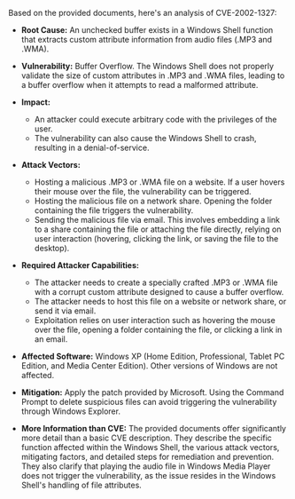Based on the provided documents, here's an analysis of CVE-2002-1327:

*   **Root Cause:** An unchecked buffer exists in a Windows Shell function that extracts custom attribute information from audio files (.MP3 and .WMA).

*   **Vulnerability:** Buffer Overflow. The Windows Shell does not properly validate the size of custom attributes in .MP3 and .WMA files, leading to a buffer overflow when it attempts to read a malformed attribute.

*   **Impact:**
    *   An attacker could execute arbitrary code with the privileges of the user.
    *   The vulnerability can also cause the Windows Shell to crash, resulting in a denial-of-service.

*   **Attack Vectors:**
    *   Hosting a malicious .MP3 or .WMA file on a website. If a user hovers their mouse over the file, the vulnerability can be triggered.
    *   Hosting the malicious file on a network share. Opening the folder containing the file triggers the vulnerability.
    *   Sending the malicious file via email. This involves embedding a link to a share containing the file or attaching the file directly, relying on user interaction (hovering, clicking the link, or saving the file to the desktop).

*   **Required Attacker Capabilities:**
    *   The attacker needs to create a specially crafted .MP3 or .WMA file with a corrupt custom attribute designed to cause a buffer overflow.
    *   The attacker needs to host this file on a website or network share, or send it via email.
    *   Exploitation relies on user interaction such as hovering the mouse over the file, opening a folder containing the file, or clicking a link in an email.

*   **Affected Software:** Windows XP (Home Edition, Professional, Tablet PC Edition, and Media Center Edition). Other versions of Windows are not affected.

*   **Mitigation:** Apply the patch provided by Microsoft. Using the Command Prompt to delete suspicious files can avoid triggering the vulnerability through Windows Explorer.

*   **More Information than CVE:** The provided documents offer significantly more detail than a basic CVE description. They describe the specific function affected within the Windows Shell, the various attack vectors, mitigating factors, and detailed steps for remediation and prevention. They also clarify that playing the audio file in Windows Media Player does not trigger the vulnerability, as the issue resides in the Windows Shell's handling of file attributes.